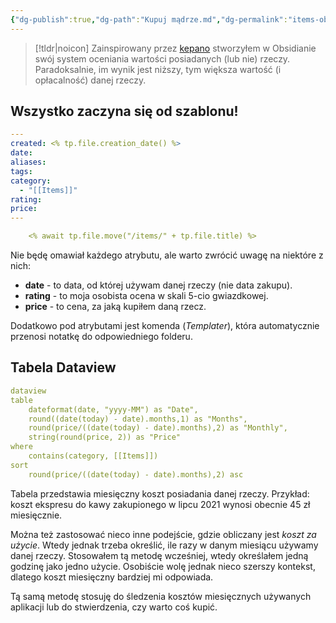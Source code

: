 ```yaml
---
{"dg-publish":true,"dg-path":"Kupuj mądrze.md","dg-permalink":"items-obsidian-2024","permalink":"/items-obsidian-2024/","tags":["WeblogPoMo2024"]}
---
```



> [!tldr|noicon] Zainspirowany przez [kepano](https://stephango.com/buy-wisely) stworzyłem w Obsidianie swój system oceniania wartości posiadanych (lub nie) rzeczy. Paradoksalnie, im wynik jest niższy, tym większa wartość (i opłacalność) danej rzeczy.

## Wszystko zaczyna się od szablonu!

```yaml
---
created: <% tp.file.creation_date() %>
date: 
aliases: 
tags: 
category:
  - "[[Items]]"
rating: 
price: 
---

	<% await tp.file.move("/items/" + tp.file.title) %>
```

Nie będę omawiał każdego atrybutu, ale warto zwrócić uwagę na niektóre z nich:

- **date** - to data, od której używam danej rzeczy (nie data zakupu).
- **rating** - to moja osobista ocena w skali 5-cio gwiazdkowej.
- **price** - to cena, za jaką kupiłem daną rzecz.

Dodatkowo pod atrybutami jest komenda (*Templater*), która automatycznie przenosi notatkę do odpowiedniego folderu.

## Tabela Dataview

```yaml
dataview
table
	dateformat(date, "yyyy-MM") as "Date",
	round((date(today) - date).months,1) as "Months",
	round(price/((date(today) - date).months),2) as "Monthly",
	string(round(price, 2)) as "Price"
where
	contains(category, [[Items]])
sort
	round(price/((date(today) - date).months),2) asc
```

Tabela przedstawia miesięczny koszt posiadania danej rzeczy. Przykład: koszt ekspresu do kawy zakupionego w lipcu 2021 wynosi obecnie 45 zł miesięcznie.

Można też zastosować nieco inne podejście, gdzie obliczany jest *koszt za użycie*. Wtedy jednak trzeba określić, ile razy w danym miesiącu używamy danej rzeczy. Stosowałem tą metodę wcześniej, wtedy określałem jedną godzinę jako jedno użycie. Osobiście wolę jednak nieco szerszy kontekst, dlatego koszt miesięczny bardziej mi odpowiada.

Tą samą metodę stosuję do śledzenia kosztów miesięcznych używanych aplikacji lub do stwierdzenia, czy warto coś kupić.